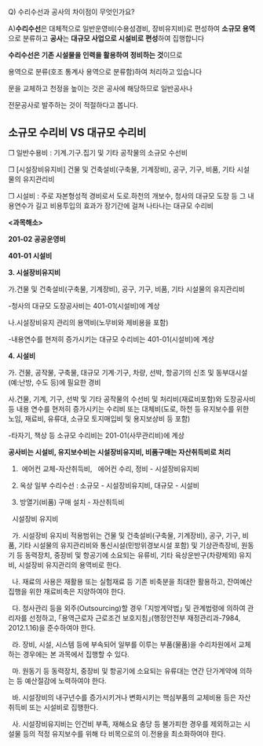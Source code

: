 
## 
Q) 수리수선과 공사의 차이점이 무엇인가요?

A)**수리수선**은 대체적으로 일반운영비(수용성경비, 장비유지비)로 편성하여
**소규모 용역**으로 분류하고 **공사**는 **대규모 사업으로 시설비로 편성**하여 집행합니다

**수리수선은 기존 시설물을 인력을 활용하여 정비하는 것**이므로

용역으로 분류(호조 통계사 용역으로 분류함)하여 처리하고 있습니다

문을 교체하고 천정을 높이는 것은 공사에 해당하므로 일반공사나

전문공사로 발주하는 것이 적절하다고 봅니다. 




## 소규모 수리**비**  VS 대규모 수리**비**

❐ 일반수용비 : 기계․기구․집기 및 기타 공작물의 소규모 수선비  
  
❐ [시설장비유지비] 건물 및 건축설비(구축물, 기계장비), 공구, 기구, 비품, 기타 시설물의 유지관리비

  
❐ 시설비 : 주로 자본형성적 경비로서 도로․하천의 개보수, 청사의 대규모 도장 등 그 내용연수가 길고 비용투입의 효과가 장기간에 걸쳐 나타나는 대규모 수리비  
  

  

**<과목해소>**

**201-02 공공운영비**

**401-01 시설비**

**3. 시설장비유지비**

가.건물 및 건축설비(구축물, 기계장비), 공구, 기구, 비품, 기타 시설물의 유지관리비

-청사의 대규모 도장공사비는 401-01(시설비)에 계상

나.시설장비유지 관리의 용역비(노무비와 제비용을 포함)

-내용연수를 현저히 증가시키는 대규모 수리비는 401-01(시설비)에 계상

**4. 시설비**

가. 건물, 공작물, 구축물, 대규모 기계·기구, 차량, 선박, 항공기의 신조 및 동부대시설(예:난방, 수도 등)에 필요한 경비

사.건물, 기계, 기구, 선박 및 기타 공작물의 수선비 및 처리비(재료비포함)와 도장공사비 등 내용 연수를 현저히 증가시키는 수리비 또는 대체비(도로, 하천 등 유지보수를 위한 노임, 재료비, 유류대, 소규모 토지매입비 및 용지보상비 등 포함)

-타자기, 책상 등 소규모 수리비는 201-01(사무관리비)에 계상

  

**공사비는 시설비, 유지보수비는 시설장비유지비, 비품구매는 자산취득비로 처리**

1.  에어컨 교체-자산취득비,   에어컨 수리, 정비 - 시설장비유지비

2. 옥상 일부 수리수선 : 소규모 - 시설장비유지비, 대규모 - 시설비

3. 방열기(비품) 구매 설치 - 자산취득비

  시설장비 유지비  
  
  가. 시설장비 유지비 적용범위는 건물 및 건축설비(구축물, 기계장비), 공구, 기구, 비품, 기타 시설물의 유지관리비와 통신시설(민방위경보시설 포함) 및 기상관측장비, 원동기 등 동력장치, 중장비 및 항공기에 소요되는 유류비, 기타 육상운반구(차량제외) 유지비, 시설장비 유지관리의 용역비로 한다.  
  
  나. 재료의 사용은 재활용 또는 실험재료 등 기존 비축분을 최대한 활용하고, 잔여예산집행을 위한 재료비축은 지양하여야 한다.  
  
  다. 청사관리 등을 외주(Outsourcing)할 경우 ｢지방계약법｣ 및 관계법령에 의하여 관리자를 선정하고, ｢용역근로자 근로조건 보호지침｣(행정안전부 재정관리과-7984, 2012.1.16)을 준수하여야 한다.  
  
  라. 장비, 시설, 시스템 등에 부속되어 일부를 이루는 부품(물품)을 수리차원에서 교체하는 경우에는 본 과목에서 집행할 수 있다.  
  
  마. 원동기 등 동력장치, 중장비 및 항공기에 소요되는 유류대는 연간 단가계약에 의하는 등 예산절감에 노력하여야 한다.  
  
  바. 시설장비의 내구년수를 증가시키거나 변화시키는 핵심부품의 교체비용 등은 자산취득비 또는 시설비로 집행한다.  
  
  사. 시설장비유지비는 인건비 부족, 재해소요 충당 등 불가피한 경우를 제외하고는 시설물 등의 적정 유지보수를 위해 타 비목으로의 이․전용을 최소화하여야 한다.
